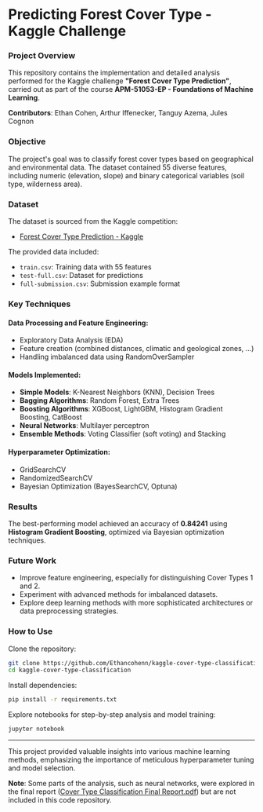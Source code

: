 # Predicting Forest Cover Type - Kaggle Challenge

### Project Overview

This repository contains the implementation and detailed analysis performed for the Kaggle challenge **"Forest Cover Type Prediction"**, carried out as part of the course **APM-51053-EP - Foundations of Machine Learning**.

**Contributors**: Ethan Cohen, Arthur Iffenecker, Tanguy Azema, Jules Cognon

### Objective

The project's goal was to classify forest cover types based on geographical and environmental data. The dataset contained 55 diverse features, including numeric (elevation, slope) and binary categorical variables (soil type, wilderness area).

### Dataset

The dataset is sourced from the Kaggle competition:
- [Forest Cover Type Prediction - Kaggle](https://www.kaggle.com/competitions/forest-3-a-2024)

The provided data included:
- `train.csv`: Training data with 55 features
- `test-full.csv`: Dataset for predictions
- `full-submission.csv`: Submission example format

### Key Techniques

#### Data Processing and Feature Engineering:
- Exploratory Data Analysis (EDA)
- Feature creation (combined distances, climatic and geological zones, ...)
- Handling imbalanced data using RandomOverSampler

#### Models Implemented:

- **Simple Models**: K-Nearest Neighbors (KNN), Decision Trees
- **Bagging Algorithms**: Random Forest, Extra Trees
- **Boosting Algorithms**: XGBoost, LightGBM, Histogram Gradient Boosting, CatBoost
- **Neural Networks**: Multilayer perceptron
- **Ensemble Methods**: Voting Classifier (soft voting) and Stacking

#### Hyperparameter Optimization:
- GridSearchCV
- RandomizedSearchCV
- Bayesian Optimization (BayesSearchCV, Optuna)

### Results

The best-performing model achieved an accuracy of **0.84241** using **Histogram Gradient Boosting**, optimized via Bayesian optimization techniques.

### Future Work
- Improve feature engineering, especially for distinguishing Cover Types 1 and 2.
- Experiment with advanced methods for imbalanced datasets.
- Explore deep learning methods with more sophisticated architectures or data preprocessing strategies.

### How to Use

Clone the repository:
```bash
git clone https://github.com/Ethancohenn/kaggle-cover-type-classification.git
cd kaggle-cover-type-classification
```

Install dependencies:
```bash
pip install -r requirements.txt
```

Explore notebooks for step-by-step analysis and model training:
```bash
jupyter notebook
```
---

This project provided valuable insights into various machine learning methods, emphasizing the importance of meticulous hyperparameter tuning and model selection.

**Note**: Some parts of the analysis, such as neural networks, were explored in the final report ([Cover Type Classification Final Report.pdf](report/Cover%20Type%20Classification%20Final%20Report.pdf)) but are not included in this code repository.

